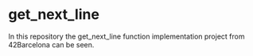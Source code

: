 # get_next_line
In this repository the get_next_line function implementation project from 42Barcelona can be seen.
